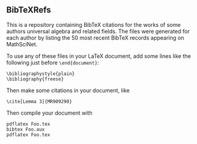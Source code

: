 ## BibTeXRefs

This is a repository containing BibTeX citations for the works of some
authors universal algebra and related fields.  The files were generated for each
author by listing the 50 most recent BibTeX records appearing on MathSciNet.

To use any of these files in your LaTeX document, add some lines like the
following just before `\end{document}`:

    \bibliographystyle{plain}
    \bibliography{freese}

Then make some citations in your document, like

    \cite[Lemma 3]{MR909290}
	
Then compile your document with

    pdflatex Foo.tex
	bibtex Foo.aux
	pdflatex Foo.tex

